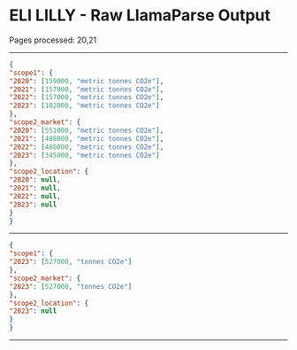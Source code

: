 # ELI LILLY - Raw LlamaParse Output

Pages processed: 20,21

---

```json
{
"scope1": {
"2020": [159000, "metric tonnes CO2e"],
"2021": [157000, "metric tonnes CO2e"],
"2022": [157000, "metric tonnes CO2e"],
"2023": [182000, "metric tonnes CO2e"]
},
"scope2_market": {
"2020": [551000, "metric tonnes CO2e"],
"2021": [488000, "metric tonnes CO2e"],
"2022": [488000, "metric tonnes CO2e"],
"2023": [345000, "metric tonnes CO2e"]
},
"scope2_location": {
"2020": null,
"2021": null,
"2022": null,
"2023": null
}
}
```

---

```json
{
"scope1": {
"2023": [527000, "tonnes CO2e"]
},
"scope2_market": {
"2023": [527000, "tonnes CO2e"]
},
"scope2_location": {
"2023": null
}
}
```

---


